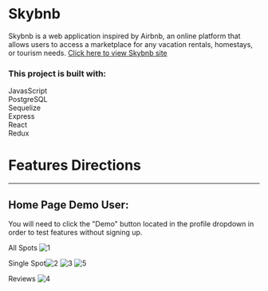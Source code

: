 # Skybnb

Skybnb is a web application inspired by Airbnb, an online platform that allows users to access a marketplace for any vacation rentals, homestays, or tourism needs. [Click here to view Skybnb site](https://skybnb-jl.onrender.com/)

### This project is built with:

JavasScript
<br/>
PostgreSQL
<br/>
Sequelize
<br/>
Express
<br/>
React
<br/>
Redux

# Features Directions

---

## Home Page Demo User:

You will need to click the "Demo" button located in the profile dropdown in order to test features without signing up.

All Spots 
![1](https://user-images.githubusercontent.com/98433650/221076867-ca2ee7cd-c779-4f43-8715-a4e025f70a4c.png)

Single Spot![2](https://user-images.githubusercontent.com/98433650/221076946-5cc10b31-11c2-4734-84d4-3a4b4a06bb70.png)
![3](https://user-images.githubusercontent.com/98433650/221076953-a8daeebc-82a7-404e-bcfe-90796131ded4.png)
![5](https://user-images.githubusercontent.com/98433650/221076992-04fb3982-bab6-404d-9390-be00e6306de2.png)

Reviews
![4](https://user-images.githubusercontent.com/98433650/221077018-1582ea64-d181-4976-bada-2047e57ba91a.png)

